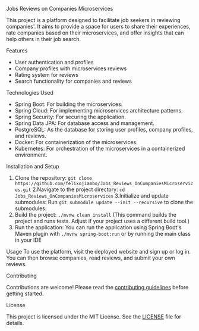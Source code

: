 Jobs Reviews on Companies Microservices

This project is a platform designed to facilitate job seekers in reviewing companies'. It aims to provide a space for users to share their experiences, rate companies based on their microservices, and offer insights that can help others in their job search.

Features

- User authentication and profiles
- Company profiles with microservices reviews
- Rating system for reviews
- Search functionality for companies and reviews

Technologies Used

- Spring Boot: For building the microservices.
- Spring Cloud: For implementing microservices architecture patterns.
- Spring Security: For securing the application.
- Spring Data JPA: For database access and management.
- PostgreSQL: As the database for storing user profiles, company profiles, and reviews.
- Docker: For containerization of the microservices.
- Kubernetes: For orchestration of the microservices in a containerized environment.

Installation and Setup

1. Clone the repository: `git clone https://github.com/felixojiambo/Jobs_Reviews_OnCompaniesMicroservices.git`
2.Navigate to the project directory: `cd Jobs_Reviews_OnCompaniesMicroservices`
3.Initialize and update submodules: Run `git submodule update --init --recursive` to clone the submodules.
4. Build the project: `./mvnw clean install` (This command builds the project and runs tests. Adjust if your project uses a different build tool.)
5. Run the application: You can run the application using Spring Boot's Maven plugin with `./mvnw spring-boot:run` or by running the main class in your IDE

Usage
To use the platform, visit the deployed website and sign up or log in. You can then browse companies, read reviews, and submit your own reviews.

Contributing

Contributions are welcome! Please read the [contributing guidelines](CONTRIBUTING.md) before getting started.

License

This project is licensed under the MIT License. See the [LICENSE](LICENSE) file for details.
